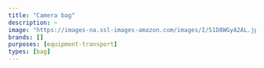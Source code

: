 ```yaml
---
title: "Camera bag"
description: ~
image: "https://images-na.ssl-images-amazon.com/images/I/51D8WGyA2AL.jpg"
brands: []
purposes: [equipment-transport]
types: [bag]
---
```

